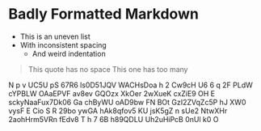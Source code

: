 #  Badly  Formatted  Markdown    

*  This is an uneven list
* With inconsistent spacing
   *    And weird indentation

>This quote has no space
>   This one has too many

N p
v  UC5U
pS 67R6  ls0D51JQV WACHsDoa h 2 Cw9cH U6 6 q 2F PLdW cYPBLW OAaEPVF  av8ev   GQOzx
XkOer 2wXueK  cxZiE9  OH E sckyNaaFux7Dk06 Ga chByWU  oAD9bw FN BOt GzI2ZVqZc5P hJ  XW0 vysF E Cio S R
  29bo ywGA hAk8qfov5 KU jsK5gZ
n sUe2 NtwXHr 2aohHrm5VRn fEdv8 T h   7 6B h89QDLU
Uh2uHiPcB 0nUl k0 O